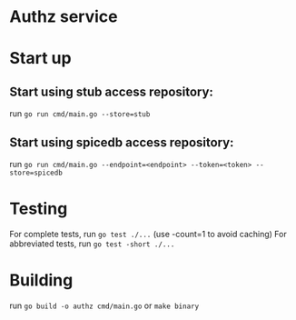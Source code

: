 # Authz service

# Start up

## Start using stub access repository:
run `go run cmd/main.go --store=stub`

## Start using spicedb access repository:
run `go run cmd/main.go --endpoint=<endpoint> --token=<token> --store=spicedb`

# Testing

For complete tests, run `go test ./...` (use -count=1 to avoid caching)
For abbreviated tests, run `go test -short ./...`


# Building

run `go build -o authz cmd/main.go` or `make binary`
